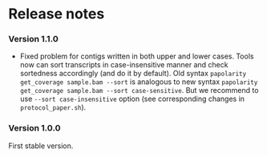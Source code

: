 # Release notes 
### Version 1.1.0
* Fixed problem for contigs written in both upper and lower cases. Tools now can sort transcripts in case-insensitive manner and check sortedness accordingly (and do it by default).
Old syntax `papolarity get_coverage sample.bam --sort` is analogous to new syntax `papolarity get_coverage sample.bam --sort case-sensitive`. But we recommend to use `--sort case-insensitive` option (see corresponding changes in `protocol_paper.sh`).

### Version 1.0.0
First stable version.
